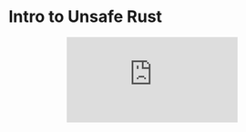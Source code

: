 # Intro to Unsafe Rust

<div style="display: flex; justify-content: center;">
    <iframe class="youtube-video" src="https://www.youtube.com/embed/9E2v8pCUc48?si=cdU4lMvQmWrYWGGl&amp;start=27" title="YouTube video player" frameborder="0" allow="accelerometer; autoplay; clipboard-write; encrypted-media; gyroscope; picture-in-picture; web-share" allowfullscreen></iframe>
</div>